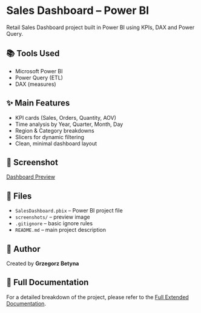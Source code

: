 # Sales Dashboard – Power BI

Retail Sales Dashboard project built in Power BI using KPIs, DAX and Power Query.

## 📚 Tools Used
- Microsoft Power BI  
- Power Query (ETL)  
- DAX (measures)  

## ✨ Main Features
- KPI cards (Sales, Orders, Quantity, AOV)  
- Time analysis by Year, Quarter, Month, Day  
- Region & Category breakdowns  
- Slicers for dynamic filtering  
- Clean, minimal dashboard layout  

## 📸 Screenshot

[Dashboard Preview](SalesDashboard_PowerBI/screenshots/dashboard_preview.png)


## 📁 Files
- `SalesDashboard.pbix` – Power BI project file  
- `screenshots/` – preview image  
- `.gitignore` – basic ignore rules  
- `README.md` – main project description  

## 👤 Author
Created by **Grzegorz Betyna**

## 📄 Full Documentation

For a detailed breakdown of the project, please refer to the [Full Extended Documentation](SalesDashboard_PowerBI/README_FULL.md).

